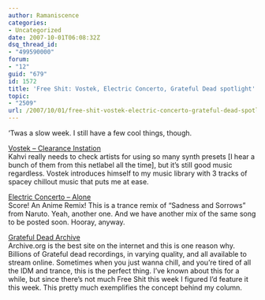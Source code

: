 ```yaml
---
author: Ramaniscence
categories:
- Uncategorized
date: 2007-10-01T06:08:32Z
dsq_thread_id:
- "499590000"
forum:
- "12"
guid: "679"
id: 1572
title: 'Free Shit: Vostek, Electric Concerto, Grateful Dead spotlight'
topic:
- "2509"
url: /2007/10/01/free-shit-vostek-electric-concerto-grateful-dead-spotlight/
---
```


&#8216;Twas a slow week. I still have a few cool things, though.

<a href="http://kahvi.org/154.php" target="_blank">Vostek &#8211; Clearance Instation</a>  
Kahvi really needs to check artists for using so many synth presets [I hear a bunch of them from this netlabel all the time], but it&#8217;s still good music regardless. Vostek introduces himself to my music library with 3 tracks of spacey chillout music that puts me at ease.

<a href="http://www.animeremix.org/remix/86/" target="_blank">Electric Concerto &#8211; Alone</a>  
Score! An Anime Remix! This is a trance remix of &#8220;Sadness and Sorrows&#8221; from Naruto. Yeah, another one. And we have another mix of the same song to be posted soon. Hooray, anyway.

<a href="http://www.archive.org/details/GratefulDead" target="_blank">Grateful Dead Archive</a>  
Archive.org is the best site on the internet and this is one reason why. Billions of Grateful dead recordings, in varying quality, and all available to stream online. Sometimes when you just wanna chill, and you&#8217;re tired of all the IDM and trance, this is the perfect thing. I&#8217;ve known about this for a while, but since there&#8217;s not much Free Shit this week I figured I&#8217;d feature it this week. This pretty much exemplifies the concept behind my column.